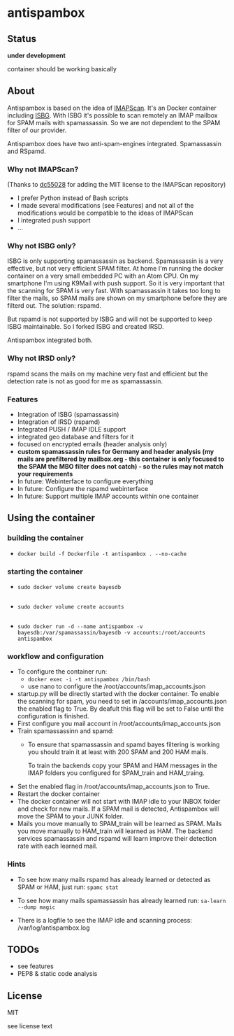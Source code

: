 # antispambox

## Status

**under development**

container should be working basically

## About

Antispambox is based on the idea of [IMAPScan](https://github.com/dc55028/imapscan). It's an Docker container including [ISBG](https://github.com/isbg/isbg). With ISBG it's possible to scan remotely an IMAP mailbox for SPAM mails with spamassassin. So we are not dependent to the SPAM filter of our provider.

Antispambox does have two anti-spam-engines integrated. Spamassassin and RSpamd.

### Why not IMAPScan?

(Thanks to [dc55028](https://github.com/dc55028) for adding the MIT license to the IMAPScan repository)

* I prefer Python instead of Bash scripts
* I made several modifications (see Features) and not all of the modifications would be compatible to the ideas of IMAPScan
* I integrated push support
* ...

### Why not ISBG only?

ISBG is only supporting spamassassin as backend. Spamassassin is a very effective, but not very efficient SPAM filter. At home I'm running the docker container on a very small embedded PC with an Atom CPU. On my smartphone I'm using K9Mail with push support. So it is very important that the scanning for SPAM is very fast. With spamassassin it takes too long to filter the mails, so SPAM mails are shown on my smartphone before they are filterd out. The solution: rspamd. 

But rspamd is not supported by ISBG and will not be supported to keep ISBG maintainable. So I forked ISBG and created IRSD. 

Antispambox integrated both.

### Why not IRSD only?

rspamd scans the mails on my machine very fast and efficient but the detection rate is not as good for me as spamassassin. 

### Features

* Integration of ISBG (spamassassin)
* Integration of IRSD (rspamd)
* Integrated PUSH / IMAP IDLE support
* integrated geo database and filters for it
* focused on encrypted emails (header analysis only)
* **custom spamassassin rules for Germany and header analysis (my mails are prefiltered by mailbox.org - this container is only focused to the SPAM the MBO filter does not catch) - so the rules may not match your requirements**
* In future: Webinterface to configure everything
* In future: Configure the rspamd webinterface
* In future: Support multiple IMAP accounts within one container

## Using the container

### building the container

* ```docker build -f Dockerfile -t antispambox . --no-cache```

### starting the container

* ```sudo docker volume create bayesdb```

  ```
* ```sudo docker volume create accounts```

  ```
* ```sudo docker run -d --name antispambox -v bayesdb:/var/spamassassin/bayesdb -v accounts:/root/accounts antispambox```

### workflow and configuration

* To configure the container run:
  * `docker exec -i -t antispambox /bin/bash`
  * use nano to configure the /root/accounts/imap_accounts.json
* startup.py will be directly started with the docker container. To enable the scanning for spam, you need to set in /accounts/imap_accounts.json the enabled flag to True. By deafult this flag will be set to False until the configuration is finished. 
* First configure you mail account in /root/accounts/imap_accounts.json
* Train spamassassinn and spamd:
  * To ensure that spamassassin and spamd bayes filtering is working you should train it at least with 200 SPAM and 200 HAM mails. 

    To train the backends copy your SPAM and HAM messages in the IMAP folders you configured for SPAM_train and HAM_traing.
* Set the enabled flag in /root/accounts/imap_accounts.json to True.
* Restart the docker container
* The docker container will not start with IMAP idle to your INBOX folder and check for new mails. If a SPAM mail is detected, Antispambox will move the SPAM to your JUNK folder.
* Mails you move manually to SPAM_train will be learned as SPAM. Mails you move manually to HAM_train will learned as HAM.  The backend services spamassassin and rspamd will learn improve their detection rate with each learned mail.

### Hints

* To see how many mails rspamd has already learned or detected as SPAM or HAM, just run: `spamc stat`

* To see how many mails spamassassin has already learned run: `sa-learn --dump magic`

* There is a logfile to see the IMAP idle and scanning process: /var/log/antispambox.log

## TODOs

* see features
* PEP8 & static code analysis

## License

MIT

see license text














